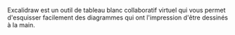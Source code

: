 Excalidraw est un outil de tableau blanc collaboratif virtuel qui vous permet d'esquisser facilement des diagrammes qui ont l'impression d'être dessinés à la main.
